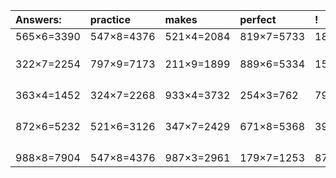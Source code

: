 | Answers: | practice | makes | perfect | ! |
| :--- | :--- | :--- | :--- | :--- |
| 565×6=3390 | 547×8=4376 | 521×4=2084 | 819×7=5733 | 186×2=372 | 
|   |   |   |   |   | 
|   |   |   |   |   | 
|   |   |   |   |   | 
| 322×7=2254 | 797×9=7173 | 211×9=1899 | 889×6=5334 | 154×9=1386 | 
|   |   |   |   |   | 
|   |   |   |   |   | 
|   |   |   |   |   | 
|   |   |   |   |   | 
| 363×4=1452 | 324×7=2268 | 933×4=3732 | 254×3=762 | 798×6=4788 | 
|   |   |   |   |   | 
|   |   |   |   |   | 
|   |   |   |   |   | 
|   |   |   |   |   | 
| 872×6=5232 | 521×6=3126 | 347×7=2429 | 671×8=5368 | 390×6=2340 | 
|   |   |   |   |   | 
|   |   |   |   |   | 
|   |   |   |   |   | 
|   |   |   |   |   | 
| 988×8=7904 | 547×8=4376 | 987×3=2961 | 179×7=1253 | 879×4=3516 | 
